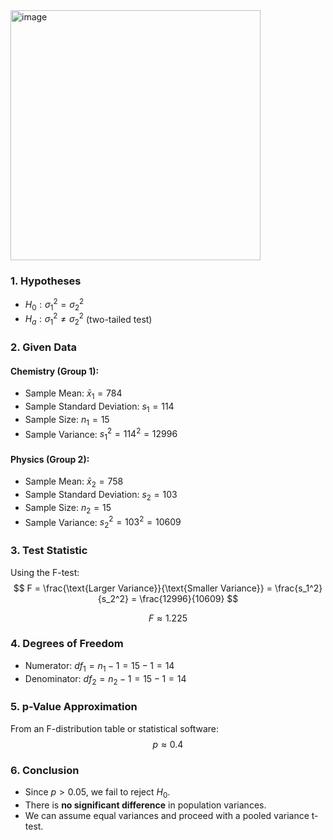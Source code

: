<img width="400" alt="image" src="https://github.com/user-attachments/assets/6be0f60b-50ae-4a45-9285-da19709e46f9" />

### **1. Hypotheses**
- $H_0: \sigma_1^2 = \sigma_2^2$
- $H_a: \sigma_1^2 \neq \sigma_2^2$ (two-tailed test)

### **2. Given Data**
#### Chemistry (Group 1):
- Sample Mean: $\bar{x}_1 = 784$
- Sample Standard Deviation: $s_1 = 114$
- Sample Size: $n_1 = 15$
- Sample Variance: $s_1^2 = 114^2 = 12996$

#### Physics (Group 2):
- Sample Mean: $\bar{x}_2 = 758$
- Sample Standard Deviation: $s_2 = 103$
- Sample Size: $n_2 = 15$
- Sample Variance: $s_2^2 = 103^2 = 10609$

### **3. Test Statistic**
Using the F-test:
$$
F = \frac{\text{Larger Variance}}{\text{Smaller Variance}} = \frac{s_1^2}{s_2^2} = \frac{12996}{10609}
$$

$$
F \approx 1.225
$$

### **4. Degrees of Freedom**
- Numerator: $df_1 = n_1 - 1 = 15 - 1 = 14$
- Denominator: $df_2 = n_2 - 1 = 15 - 1 = 14$

### **5. p-Value Approximation**
From an F-distribution table or statistical software:
$$
p \approx 0.4
$$

### **6. Conclusion**
- Since $p > 0.05$, we fail to reject $H_0$.
- There is **no significant difference** in population variances.
- We can assume equal variances and proceed with a pooled variance t-test.
